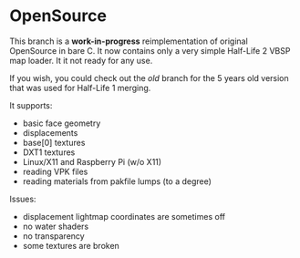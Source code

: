 OpenSource
==========
This branch is a **work-in-progress** reimplementation of original OpenSource in bare C.
It now contains only a very simple Half-Life 2 VBSP map loader.
It it not ready for any use.

If you wish, you could check out the *old* branch for the 5 years old version that was used for Half-Life 1 merging.

It supports:
- basic face geometry
- displacements
- base[0] textures
- DXT1 textures
- Linux/X11 and Raspberry Pi (w/o X11)
- reading VPK files
- reading materials from pakfile lumps (to a degree)

Issues:
- displacement lightmap coordinates are sometimes off
- no water shaders
- no transparency
- some textures are broken
